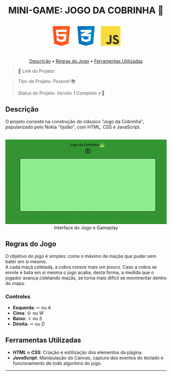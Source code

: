 <h1> 
<p align="center"> MINI-GAME: JOGO DA COBRINHA &#128013; </p>

<p align="center"> 
    <img src="images/html.png">
    <img src="images/css.png">
    <img src="images/javascript.png">
</p>
</h1>

<p align="center"> 
<a href="#descricao">Descrição</a> &bull; <a href="#regras">Regras do Jogo</a> &bull; <a href="#ferramentas">Ferramentas Utilizadas</a>
</p>

> &#x1F517; Link do Projeto:  

> Tipo de Projeto: *Pessoal* &#x1F4DA;

> Status do Projeto: *Versão 1 Completa* &#10004;&#x1F6A7;

<h2 id="descricao"> Descrição </h2>
O projeto consiste na construção do clássico "Jogo da Cobrinha", popularizado pelo Nokia "tijolão", com HTML, CSS e JavaScript.
<br><br>
<p align="center">
<img src="images/gameplay.gif" width="800px">
<br>
Interface do Jogo e Gameplay
</p>

<h2 id="regras"> Regras do Jogo </h2>
O objetivo do jogo é simples: coma o máximo de maçãs que puder sem bater em si mesmo.  

<br>
A cada maçã coletada, a cobra cresce mais um pouco. Caso a cobra se enrole e bata em si mesma o jogo acaba, desta forma, a medida que o jogador avança coletando maçãs, se torna mais difícil se movimentar dentro do mapa.

<h3>Controles</h3>

* **Esquerda**: &#8678; ou *A*
* **Cima**: &#8679; ou *W*
* **Baixo**: &#8681; ou *S*
* **Direita**: &#8680; ou *D*

<h2 id="ferramentas"> Ferramentas Utilizadas </h2>

* ***HTML*** e ***CSS***: Criação e estilização dos elementos da página.
* ***JavaScript***: Manipulação do Canvas, captura dos eventos do teclado e funcionamento de todo algoritmo do jogo.

---

